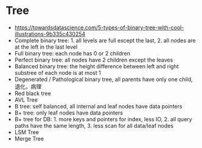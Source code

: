 # Tree
- https://towardsdatascience.com/5-types-of-binary-tree-with-cool-illustrations-9b335c430254
- Complete binary tree: 1. all levels are full except the last, 2. all nodes are at the left in the last level
- Full binary tree: each node has 0 or 2 children
- Perfect binary tree: all nodes have 2 children except the leaves
- Balanced binary tree: the height difference between left and right substree of each node is at most 1
- Degenerated / Pathological binary tree, all parents have only one child, 退化，病理
- Red black tree
- AVL Tree
- B tree: self balanced, all internal and leaf nodes have data pointers
- B+ tree: only leaf nodes have data pointers
- B+ tree for DB: 1. more keys and pointers for index, less IO, 2. all query paths have the same length, 3. less scan for all data/leaf nodes
- LSM Tree
- Merge Tree